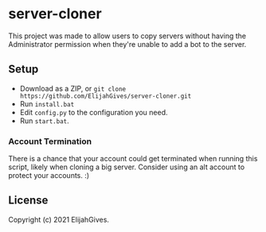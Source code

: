 # server-cloner
This project was made to allow users to copy servers without having the Administrator permission when they're unable to add a bot to the server.

## Setup
- Download as a ZIP, or `git clone https://github.com/ElijahGives/server-cloner.git`
- Run `install.bat`
- Edit `config.py` to the configuration you need.
- Run `start.bat`.

### Account Termination
There is a chance that your account could get terminated when running this script, likely when cloning a big server.
Consider using an alt account to protect your accounts. :)

## License
Copyright (c) 2021 ElijahGives.